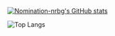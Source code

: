 [![Nomination-nrbg's GitHub stats](https://github-readme-stats.vercel.app/api?username=Nomination-nrb)](https://github.com/anuraghazra/github-readme-stats)

![Top Langs](https://github-readme-stats.vercel.app/api/top-langs/?username=Nomination-nrb&size_weight=0.5&count_weight=0.5&hide=javascript,html,css)

